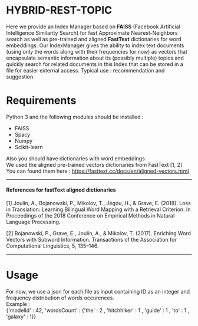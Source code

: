# HYBRID-REST-TOPIC
Here we provide an Index Manager based on **FAISS** (Facebook Artificial Intelligence Similarity Search) for fast Approximate Nearest-Neighbors search as well as pre-trained and aligned **FastText** dictionaries for word embeddings.
Our IndexManager gives the ability to index text documents (using only the words along with their frequencies for now) as vectors that encapsulate semantic information about its (possibly multiple) topics and quickly search for related documents in this Index that can be stored in a file for easier external access. Typical use : recommendation and suggestion.
# Requirements
Python 3 and the following modules should be installed :
- FAISS
- Spacy
- Numpy
- Scikit-learn

Also you should have dictionaries with word embeddings  
We used the aligned pre-trained vectors dictionaries from FastText [1, 2]  
You can found them here : https://fasttext.cc/docs/en/aligned-vectors.html

---

#### References for fastText aligned dictionaries 
<a id="1">[1]</a> 
Joulin, A., Bojanowski, P., Mikolov, T., Jégou, H., & Grave, E. (2018). 
Loss in Translation: Learning Bilingual Word Mapping with a Retrieval Criterion. 
In Proceedings of the 2018 Conference on Empirical Methods in Natural Language Processing.

<a id="2">[2]</a> 
Bojanowski, P., Grave, E., Joulin, A., & Mikolov, T. (2017). 
Enriching Word Vectors with Subword Information.
Transactions of the Association for Computational Linguistics, 5, 135–146.

---

# Usage
For now, we use a json for each file as input containing ID as an integer and frequency distribution of words occurences.  
Example :  
{'modelId' : 42, 
 'wordsCount' : {'the' : 2 , 'hitchhiker' : 1 , 'guide' : 1 , 'to' : 1 , 'galaxy' : 1}}
